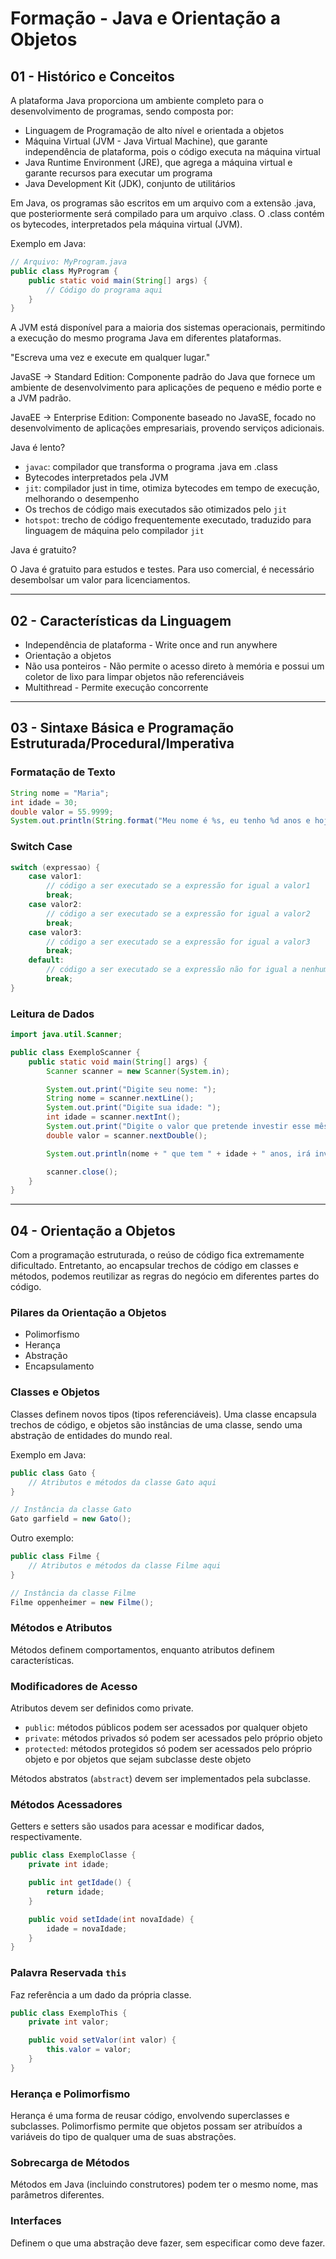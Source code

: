 # Formação - Java e Orientação a Objetos

## 01 - Histórico e Conceitos

A plataforma Java proporciona um ambiente completo para o desenvolvimento de programas, sendo composta por:

- Linguagem de Programação de alto nível e orientada a objetos
- Máquina Virtual (JVM - Java Virtual Machine), que garante independência de plataforma, pois o código executa na máquina virtual
- Java Runtime Environment (JRE), que agrega a máquina virtual e garante recursos para executar um programa
- Java Development Kit (JDK), conjunto de utilitários

Em Java, os programas são escritos em um arquivo com a extensão .java, que posteriormente será compilado para um arquivo .class. O .class contém os bytecodes, interpretados pela máquina virtual (JVM).

Exemplo em Java:

```java
// Arquivo: MyProgram.java
public class MyProgram {
    public static void main(String[] args) {
        // Código do programa aqui
    }
}
```

A JVM está disponível para a maioria dos sistemas operacionais, permitindo a execução do mesmo programa Java em diferentes plataformas.

"Escreva uma vez e execute em qualquer lugar."

JavaSE -> Standard Edition:
Componente padrão do Java que fornece um ambiente de desenvolvimento para aplicações de pequeno e médio porte e a JVM padrão.

JavaEE -> Enterprise Edition:
Componente baseado no JavaSE, focado no desenvolvimento de aplicações empresariais, provendo serviços adicionais.

Java é lento?

- `javac`: compilador que transforma o programa .java em .class
- Bytecodes interpretados pela JVM
- `jit`: compilador just in time, otimiza bytecodes em tempo de execução, melhorando o desempenho
- Os trechos de código mais executados são otimizados pelo `jit`
- `hotspot`: trecho de código frequentemente executado, traduzido para linguagem de máquina pelo compilador `jit`

Java é gratuito?

O Java é gratuito para estudos e testes. Para uso comercial, é necessário desembolsar um valor para licenciamentos.

---

## 02 - Características da Linguagem

- Independência de plataforma - Write once and run anywhere
- Orientação a objetos
- Não usa ponteiros - Não permite o acesso direto à memória e possui um coletor de lixo para limpar objetos não referenciáveis
- Multithread - Permite execução concorrente

---

## 03 - Sintaxe Básica e Programação Estruturada/Procedural/Imperativa

### Formatação de Texto

```java
String nome = "Maria";
int idade = 30;
double valor = 55.9999;
System.out.println(String.format("Meu nome é %s, eu tenho %d anos e hoje gastei %.2f reais", nome, idade, valor));
```

### Switch Case

```java
switch (expressao) {
    case valor1:
        // código a ser executado se a expressão for igual a valor1
        break;
    case valor2:
        // código a ser executado se a expressão for igual a valor2
        break;
    case valor3:
        // código a ser executado se a expressão for igual a valor3
        break;
    default:
        // código a ser executado se a expressão não for igual a nenhum valor
        break;
}
```

### Leitura de Dados

```java
import java.util.Scanner;

public class ExemploScanner {
    public static void main(String[] args) {
        Scanner scanner = new Scanner(System.in);

        System.out.print("Digite seu nome: ");
        String nome = scanner.nextLine();
        System.out.print("Digite sua idade: ");
        int idade = scanner.nextInt();
        System.out.print("Digite o valor que pretende investir esse mês: ");
        double valor = scanner.nextDouble();

        System.out.println(nome + " que tem " + idade + " anos, irá investir R$ " + valor + " esse mês.");

        scanner.close();
    }
}
```

---

## 04 - Orientação a Objetos

Com a programação estruturada, o reúso de código fica extremamente dificultado. Entretanto, ao encapsular trechos de código em classes e métodos, podemos reutilizar as regras do negócio em diferentes partes do código.

### Pilares da Orientação a Objetos

- Polimorfismo
- Herança
- Abstração
- Encapsulamento

### Classes e Objetos

Classes definem novos tipos (tipos referenciáveis). Uma classe encapsula trechos de código, e objetos são instâncias de uma classe, sendo uma abstração de entidades do mundo real.

Exemplo em Java:

```java
public class Gato {
    // Atributos e métodos da classe Gato aqui
}

// Instância da classe Gato
Gato garfield = new Gato();
```

Outro exemplo:

```java
public class Filme {
    // Atributos e métodos da classe Filme aqui
}

// Instância da classe Filme
Filme oppenheimer = new Filme();
```

### Métodos e Atributos

Métodos definem comportamentos, enquanto atributos definem características.

### Modificadores de Acesso

Atributos devem ser definidos como private.

- `public`: métodos públicos podem ser acessados por qualquer objeto
- `private`: métodos privados só podem ser acessados pelo próprio objeto
- `protected`: métodos protegidos só podem ser acessados pelo próprio objeto e por objetos que sejam subclasse deste objeto

Métodos abstratos (`abstract`) devem ser implementados pela subclasse.

### Métodos Acessadores

Getters e setters são usados para acessar e modificar dados, respectivamente.

```java
public class ExemploClasse {
    private int idade;

    public int getIdade() {
        return idade;
    }

    public void setIdade(int novaIdade) {
        idade = novaIdade;
    }
}
```

### Palavra Reservada `this`

Faz referência a um dado da própria classe.

```java
public class ExemploThis {
    private int valor;

    public void setValor(int valor) {
        this.valor = valor;
    }
}
```

### Herança e Polimorfismo

Herança é uma forma de reusar código, envolvendo superclasses e subclasses. Polimorfismo permite que objetos possam ser atribuídos a variáveis do tipo de qualquer uma de suas abstrações.

### Sobrecarga de Métodos

Métodos em Java (incluindo construtores) podem ter o mesmo nome, mas parâmetros diferentes.

### Interfaces

Definem o que uma abstração deve fazer, sem especificar como deve fazer.

